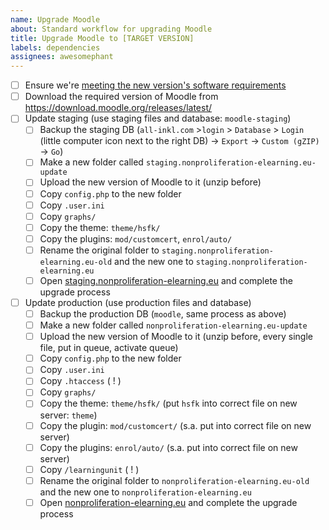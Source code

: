 ```yaml
---
name: Upgrade Moodle
about: Standard workflow for upgrading Moodle
title: Upgrade Moodle to [TARGET VERSION]
labels: dependencies
assignees: awesomephant
---
```


- [ ] Ensure we're [meeting the new version's software requirements](https://nonproliferation-elearning.eu/admin/environment.php)
- [ ] Download the required version of Moodle from https://download.moodle.org/releases/latest/
- [ ] Update staging (use staging files and database: `moodle-staging`)
  - [ ] Backup the staging DB (`all-inkl.com` >`login` > `Database` > `Login` (little computer icon next to the right DB) -> `Export` -> `Custom (gZIP)` -> `Go`)
  - [ ] Make a new folder called `staging.nonproliferation-elearning.eu-update`
  - [ ] Upload the new version of Moodle to it (unzip before)
  - [ ] Copy `config.php` to the new folder
  - [ ] Copy `.user.ini`
  - [ ] Copy `graphs/`
  - [ ] Copy the theme: `theme/hsfk/`
  - [ ] Copy the plugins: `mod/customcert`, `enrol/auto/`
  - [ ] Rename the original folder to `staging.nonproliferation-elearning.eu-old` and the new one to `staging.nonproliferation-elearning.eu`
  - [ ] Open [staging.nonproliferation-elearning.eu](https://staging.nonproliferation-elearning.eu) and complete the upgrade process
- [ ] Update production (use production files and database)
  - [ ] Backup the production DB (`moodle`, same process as above)
  - [ ] Make a new folder called `nonproliferation-elearning.eu-update`
  - [ ] Upload the new version of Moodle to it (unzip before, every single file, put in queue, activate queue)
  - [ ] Copy `config.php` to the new folder
  - [ ] Copy `.user.ini`
  - [ ] Copy `.htaccess` ( ! )
  - [ ] Copy `graphs/`
  - [ ] Copy the theme: `theme/hsfk/` (put `hsfk` into correct file on new server: `theme`)
  - [ ] Copy the plugin: `mod/customcert/` (s.a. put into correct file on new server)
  - [ ] Copy the plugins: `enrol/auto/` (s.a. put into correct file on new server)
  - [ ] Copy `/learningunit` ( ! )
  - [ ] Rename the original folder to `nonproliferation-elearning.eu-old` and the new one to `nonproliferation-elearning.eu`
  - [ ] Open [nonproliferation-elearning.eu](https://nonproliferation-elearning.eu) and complete the upgrade process
